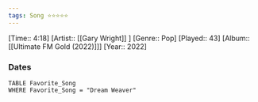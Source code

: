 ```yaml
---
tags: Song ⭐⭐⭐⭐⭐ 
---
```

[Time:: 4:18]
[Artist:: [[Gary Wright]] ]
[Genre:: Pop]
[Played:: 43]
[Album:: [[Ultimate FM Gold (2022)]]]
[Year:: 2022]
### Dates
````dataview
TABLE Favorite_Song
WHERE Favorite_Song = "Dream Weaver"
````